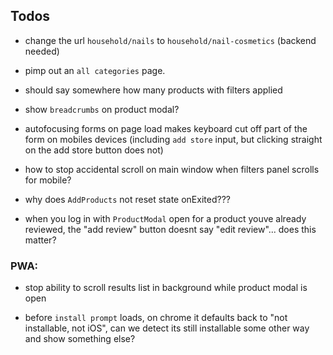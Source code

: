 ## Todos

- change the url `household/nails` to `household/nail-cosmetics` (backend needed)

- pimp out an `all categories` page.

- should say somewhere how many products with filters applied

- show `breadcrumbs` on product modal?

- autofocusing forms on page load makes keyboard cut off part of the form on mobiles devices (including `add store` input, but clicking straight on the add store button does not)

- how to stop accidental scroll on main window when filters panel scrolls for mobile?

- why does `AddProducts` not reset state onExited???

- when you log in with `ProductModal` open for a product youve already reviewed, the "add review" button doesnt say "edit review"... does this matter?

### PWA:

- stop ability to scroll results list in background while product modal is open

- before `install prompt` loads, on chrome it defaults back to "not installable, not iOS", can we detect its still installable some other way and show something else?
